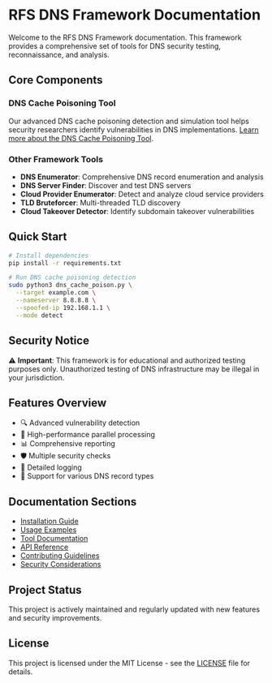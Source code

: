 # RFS DNS Framework Documentation

Welcome to the RFS DNS Framework documentation. This framework provides a comprehensive set of tools for DNS security testing, reconnaissance, and analysis.

## Core Components

### DNS Cache Poisoning Tool

Our advanced DNS cache poisoning detection and simulation tool helps security researchers identify vulnerabilities in DNS implementations. [Learn more about the DNS Cache Poisoning Tool](dns-cache-poison.md).

### Other Framework Tools

- **DNS Enumerator**: Comprehensive DNS record enumeration and analysis
- **DNS Server Finder**: Discover and test DNS servers
- **Cloud Provider Enumerator**: Detect and analyze cloud service providers
- **TLD Bruteforcer**: Multi-threaded TLD discovery
- **Cloud Takeover Detector**: Identify subdomain takeover vulnerabilities

## Quick Start

```bash
# Install dependencies
pip install -r requirements.txt

# Run DNS cache poisoning detection
sudo python3 dns_cache_poison.py \
  --target example.com \
  --nameserver 8.8.8.8 \
  --spoofed-ip 192.168.1.1 \
  --mode detect
```

## Security Notice

⚠️ **Important**: This framework is for educational and authorized testing purposes only. Unauthorized testing of DNS infrastructure may be illegal in your jurisdiction.

## Features Overview

- 🔍 Advanced vulnerability detection
- 🚀 High-performance parallel processing
- 📊 Comprehensive reporting
- 🛡️ Multiple security checks
- 📝 Detailed logging
- 🔄 Support for various DNS record types

## Documentation Sections

- [Installation Guide](installation.md)
- [Usage Examples](usage.md)
- [Tool Documentation](tools/index.md)
- [API Reference](api/index.md)
- [Contributing Guidelines](contributing.md)
- [Security Considerations](security.md)

## Project Status

This project is actively maintained and regularly updated with new features and security improvements.

## License

This project is licensed under the MIT License - see the [LICENSE](../LICENSE) file for details. 